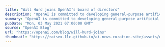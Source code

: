 ```yaml
---
title: "Will Hurd joins OpenAI’s board of directors"
description: "OpenAI is committed to developing general-purpose artificial intelligence that benefits all humanity, and we believe that achieving our goal requires expertise in public policy as well as technology. So, we’re delighted to announce that Congressman Will Hurd has joined our board of directors."
summary: "OpenAI is committed to developing general-purpose artificial intelligence that benefits all humanity, and we believe that achieving our goal requires expertise in public policy as well as technology. So, we’re delighted to announce that Congressman Will Hurd has joined our board of directors."
pubDate: "Mon, 03 May 2021 07:00:00 GMT"
source: "OpenAI Blog"
url: "https://openai.com/blog/will-hurd-joins"
thumbnail: "https://raisex-llc.github.io/ai-news-curation-site/assets/openai_logo.png"
---
```


